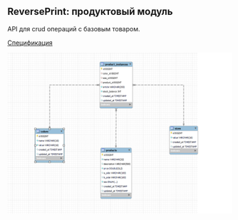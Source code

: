 ReversePrint: продуктовый модуль
---

API для crud операций с базовым товаром.

<a href="https://app.swaggerhub.com/apis/RidiculousCircumstances/reverse-print_prod/1.0.0">Спецификация</a>

![img.png](img.png)